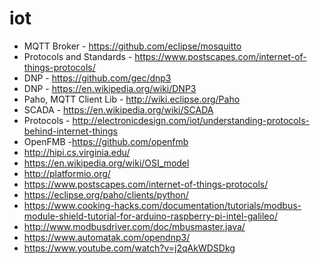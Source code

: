 # iot
* MQTT Broker - https://github.com/eclipse/mosquitto
* Protocols and Standards - https://www.postscapes.com/internet-of-things-protocols/
* DNP - https://github.com/gec/dnp3
* DNP - https://en.wikipedia.org/wiki/DNP3
* Paho, MQTT Client Lib - http://wiki.eclipse.org/Paho
* SCADA - https://en.wikipedia.org/wiki/SCADA
* Protocols - http://electronicdesign.com/iot/understanding-protocols-behind-internet-things
* OpenFMB -https://github.com/openfmb
* http://hipi.cs.virginia.edu/
* https://en.wikipedia.org/wiki/OSI_model
* http://platformio.org/
* https://www.postscapes.com/internet-of-things-protocols/
* https://eclipse.org/paho/clients/python/
* https://www.cooking-hacks.com/documentation/tutorials/modbus-module-shield-tutorial-for-arduino-raspberry-pi-intel-galileo/
* http://www.modbusdriver.com/doc/mbusmaster.java/
* https://www.automatak.com/opendnp3/
* https://www.youtube.com/watch?v=j2qAkWDSDkg



